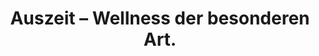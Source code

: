 ---
title: "Auszeit – Wellness der besonderen Art."
url: /zwickau/auszeit-wellness-der-besonderen-art/
shop: Kosmetik
---